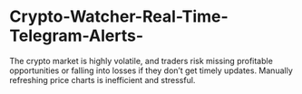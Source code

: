 # Crypto-Watcher-Real-Time-Telegram-Alerts-
The crypto market is highly volatile, and traders risk missing profitable opportunities or falling into losses if they don’t get timely updates. Manually refreshing price charts is inefficient and stressful.
